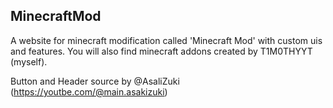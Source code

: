 ## MinecraftMod
A website for minecraft modification called 'Minecraft Mod' with custom uis and features.
You will also find minecraft addons created by T1M0THYYT (myself).

Button and Header source by @AsaliZuki (https://youtbe.com/@main.asakizuki)
